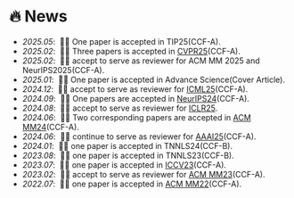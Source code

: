 # 🔥 News
- *2025.05*: &nbsp;🎉🎉 One paper is accepted in TIP25(CCF-A). 
- *2025.02*: &nbsp;🎉🎉 Three papers is accepted in [CVPR25](https://cvpr.thecvf.com/)(CCF-A). 
- *2025.02*: &nbsp;🎉🎉 accept to serve as reviewer for ACM MM 2025 and NeurIPS2025(CCF-A). 
- *2025.01*: &nbsp;🎉🎉 One paper is accepted in Advance Science(Cover Article).
- *2024.12*: &nbsp;🎉🎉 accept to serve as reviewer for [ICML25](https://icml.cc/)(CCF-A). 
- *2024.09*: &nbsp;🎉🎉 One papers are accepted in [NeurIPS24](https://neurips.cc/Conferences/2024)(CCF-A). 
- *2024.08*: &nbsp;🎉🎉 accept to serve as reviewer for [ICLR25](https://iclr.cc/Conferences/2025).
- *2024.06*: &nbsp;🎉🎉 Two corresponding papers are accepted in [ACM MM24](https://2024.acmmm.org/)(CCF-A). 
- *2024.06*: &nbsp;🎉🎉 continue to serve as reviewer for [AAAI25](https://aaai.org/conference/aaai/aaai-25/)(CCF-A). 
- *2024.01*: &nbsp;🎉🎉 one paper is accepted in TNNLS24(CCF-B). 
- *2023.08*: &nbsp;🎉🎉 one paper is accepted in TNNLS23(CCF-B). 
- *2023.07*: &nbsp;🎉🎉 one paper is accepted in [ICCV23](https://iccv2023.thecvf.com/)(CCF-A). 
- *2023.02*: &nbsp;🎉🎉 accept to serve as reviewer for [ACM MM23](https://2023.acmmm.org/)(CCF-A). 
- *2022.07*: &nbsp;🎉🎉 one paper is accepted in [ACM MM22](https://2022.acmmm.org/)(CCF-A). 
